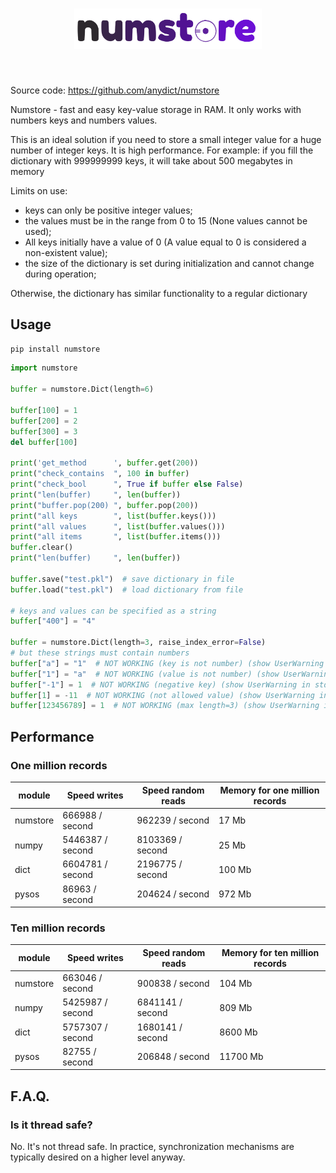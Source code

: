 <h1 align="center">
<img src="https://raw.githubusercontent.com/anydict/numstore/main/logo/numstorelogo.svg" width="300">
</h1><br>

Source code: https://github.com/anydict/numstore

Numstore - fast and easy key-value storage in RAM. It only works with numbers keys and numbers values.

This is an ideal solution if you need to store a small integer value for a huge number of integer keys.
It is high performance.
For example: if you fill the dictionary with 999999999 keys, it will take about 500 megabytes in memory

Limits on use:

- keys can only be positive integer values;
- the values must be in the range from 0 to 15 (None values cannot be used);
- All keys initially have a value of 0 (A value equal to 0 is considered a non-existent value);
- the size of the dictionary is set during initialization and cannot change during operation;

Otherwise, the dictionary has similar functionality to a regular dictionary

Usage
-----

`pip install numstore`

```python 
import numstore

buffer = numstore.Dict(length=6)

buffer[100] = 1
buffer[200] = 2
buffer[300] = 3
del buffer[100]

print('get_method      ', buffer.get(200))
print("check_contains  ", 100 in buffer)
print("check_bool      ", True if buffer else False)
print("len(buffer)     ", len(buffer))
print("buffer.pop(200) ", buffer.pop(200))
print("all keys        ", list(buffer.keys()))
print("all values      ", list(buffer.values()))
print("all items       ", list(buffer.items()))
buffer.clear()
print("len(buffer)     ", len(buffer))

buffer.save("test.pkl")  # save dictionary in file
buffer.load("test.pkl")  # load dictionary from file

# keys and values can be specified as a string
buffer["400"] = "4"

buffer = numstore.Dict(length=3, raise_index_error=False)
# but these strings must contain numbers
buffer["a"] = "1"  # NOT WORKING (key is not number) (show UserWarning in stdout)
buffer["1"] = "a"  # NOT WORKING (value is not number) (show UserWarning in stdout)
buffer["-1"] = 1  # NOT WORKING (negative key) (show UserWarning in stdout)
buffer[1] = -11  # NOT WORKING (not allowed value) (show UserWarning in stdout)
buffer[123456789] = 1  # NOT WORKING (max length=3) (show UserWarning in stdout)

```

Performance
-----------

### One million records

| module   | Speed writes     | Speed random reads | Memory for one million records |
|----------|------------------|--------------------|--------------------------------|
| numstore | 666988 / second  | 962239 / second    | 17 Mb                          |
| numpy    | 5446387 / second | 8103369 / second   | 25 Mb                          |
| dict     | 6604781 / second | 2196775 / second   | 100 Mb                         |
| pysos    | 86963 / second   | 204624 / second    | 972 Mb                         |

### Ten million records

| module   | Speed writes     | Speed random reads | Memory for ten million records |
|----------|------------------|--------------------|--------------------------------|
| numstore | 663046 / second  | 900838 / second    | 104 Mb                         |
| numpy    | 5425987 / second | 6841141 / second   | 809 Mb                         |
| dict     | 5757307 / second | 1680141 / second   | 8600 Mb                        |
| pysos    | 82755 / second   | 206848 / second    | 11700 Mb                       |

F.A.Q.
------

### Is it thread safe?

No. It's not thread safe.
In practice, synchronization mechanisms are typically desired on a higher level anyway.